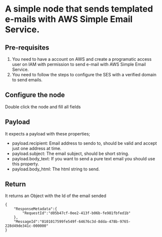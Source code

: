# A simple node that sends templated e-mails with AWS Simple Email Service.

## Pre-requisites
1. You need to have a account on AWS and create a programatic access user on IAM with permission to send e-mail with AWS Simple Email Service.
2. You need to follow the steps to configure the SES with a verified domain to send emails.

## Configure the node
Double click the node and fill all fields

## Payload
It expects a payload with these properties;

- payload.recipient: Email address to sendo to, should be valid and accept just one address at time.
- payload.subject: The email subject, should be short string.
- payload.body_text: If you want to send a pure text email you should use this property.
- payload.body_html: The html string to send.

## Return
It returns an Object with the Id of the email sended

```
{
    "ResponseMetadata":{
        "RequestId":"d05b47cf-0ee2-413f-b06b-fe981fbfed1b"
    },
    "MessageId":"0101017599fe549f-64676c3d-8dda-478b-9765-228d49de341c-000000"
}
```
    